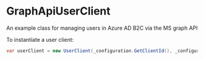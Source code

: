 # GraphApiUserClient
An example class for managing users in Azure AD B2C via the MS graph API

To instantiate a user client:

```csharp
var userClient = new UserClient(_configuration.GetClientId(), _configuration.GetTenantId(), _configuration.GetClientSecret());
```
